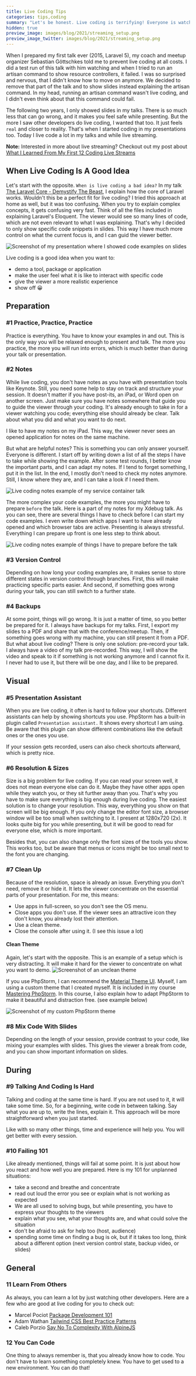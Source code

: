 ```yaml
---
title: Live Coding Tips
categories: tips,coding
summary: "Let's be honest. Live coding is terrifying! Everyone is watching every character you type, and they are waiting for you to fail. At least it feels like that. Today I want to share some tips I have collected over the last years while live coding at conferences or live streaming."
hidden: true
preview_image: images/blog/2021/streaming_setup.png
preview_image_twitter: images/blog/2021/streaming_setup.png
---
```


When I prepared my first talk ever (2015, Laravel 5), my coach and meetup organizer Sebastian Göttschkes told me to prevent live coding at all costs. I did a test run of this talk with him watching and when I tried to run an artisan command to show resource controllers, it failed.
I was so surprised and nervous, that I didn't know how to move on anymore. We decided to remove that part of the talk and to show slides instead explaining the artisan command. In my head, running an artisan command wasn't live coding, and I didn't even think about that this command could fail.

The following two years, I only showed slides in my talks. There is so much less that can go wrong, and it makes you feel safe while presenting.
But the more I saw other developers do live coding, I wanted that too. It just feels `real` and closer to reality. That's when I started coding in my presentations too. Today I live code a lot in my talks and while live streaming.

<div class="blognote"><strong>Note:</strong> Interested in more about live streaming? Checkout out my post about <a href="https://christoph-rumpel.com/2021/4/what-I-learned-from-my-first-12-live-streams">What I Learned From My First 12 Coding Live Streams</a> </div>


## When Live Coding Is A Good Idea

Let's start with the opposite. `When is live coding a bad idea?` In my talk [The Laravel Core - Demystify The Beast](https://www.youtube.com/watch?v=4FKldmJiz1Y), I explain how the core of Laravel works. Wouldn't this be a perfect fit for live coding?
I tried this approach at home as well, but it was too confusing. When you try to explain complex concepts, it gets confusing very fast. Think of all the files included in explaining Laravel's Eloquent. The viewer would see so many lines of code, which are not even relevant to what I was explaining.
That's why I decided to only show specific code snippets in slides. This way I have much more control on what the current focus is, and I can guid the viewer better.

<img class="blogimage" alt="Screenshot of my presentation where I showed code examples on slides" src="/images/blog/2021/live_coding_slide_example.png" />

Live coding is a good idea when you want to:

* demo a tool, package or application
* make the user feel what it is like to interact with specific code
* give the viewer a more realistic experience
* show off 😀

## Preparation
### #1 Practice, Practice, Practice

Practice is everything. You have to know your examples in and out. This is the only way you will be relaxed enough to present and talk. The more you practice, the more you will run into errors, which is much better than during your talk or presentation.

### #2 Notes

While live coding, you don't have notes as you have with presentation tools like Keynote. Still, you need some help to stay on track and structure your session. It doesn't matter if you have post-its, an iPad, or Word open on another screen. Just make sure you have notes somewhere that guide you to guide the viewer through your coding. It's already enough to take in for a viewer watching you code; everything else should already be clear. Talk about what you did and what you want to do next.

I like to have my notes on my iPad. This way, the viewer never sees an opened application for notes on the same machine.

But what are helpful notes? This is something you can only answer yourself. Everyone is different. I start off by writing down a list of all the steps I have to take while showing the example. After some test rounds, I better know the important parts, and I can adapt my notes. If I tend to forget something, I put it in the list. In the end, I mostly don't need to check my notes anymore. Still, I know where they are, and I can take a look if I need them.

<img class="blogimage" alt="Live coding notes example of my service container talk" src="/images/blog/2021/live_coding_fakes_example.png" />

The more complex your code examples, the more you might have to prepare `before` the talk. Here is a part of my notes for my Xdebug talk. As you can see, there are several things I have to check before I can start my code examples. I even write down which apps I want to have already opened and which browser tabs are active. Presenting is always stressful. Everything I can prepare up front is one less step to think about.

<img class="blogimage" alt="Live coding notes example of things I have to prepare before the talk" src="/images/blog/2021/live_coding_before_example.png" />


### #3 Version Control

Depending on how long your coding examples are, it makes sense to store different states in version control through branches. First, this will make practicing specific parts easier. And second, if something goes wrong during your talk, you can still switch to a further state.

[comment]: <> (Later you can also share this repository with the viewers, and it will be easier for them to look through different examples.)

### #4 Backups

At some point, things will go wrong. It is just a matter of time, so you better be prepared for it. I always have backups for my talks. First, I export my slides to a PDF and share that with the conference/meetup. Then, if something goes wrong with my machine, you can still present it from a PDF. But what about live coding? There is only one solution: pre-record your talk. I always have a video of my talk pre-recorded. This way, I will show the video and speak to it if something is not working anymore and I cannot fix it.
I never had to use it, but there will be one day, and I like to be prepared.

## Visual
### #5 Presentation Assistant

When you are live coding, it often is hard to follow your shortcuts. Different assistants can help by showing shortcuts you use. PhpStorm has a built-in plugin called `Presentation assistant.` It shows every shortcut I am using. Be aware that this plugin can show different combinations like the default ones or the ones you use.

If your session gets recorded, users can also check shortcuts afterward, which is pretty nice.


### #6 Resolution & Sizes

Size is a big problem for live coding. If you can read your screen well, it does not mean everyone else can do it. Maybe they have other apps open while they watch you, or they sit further away than you. That's why you have to make sure everything is big enough during live coding. The easiest solution is to change your resolution. This way, everything you show on that screen will be big enough. If you only change the editor font size, a browser window will be too small when switching to it. I present at 1280x720 (2x). It looks quite big for you while presenting, but it will be good to read for everyone else, which is more important.

Besides that, you can also change only the font sizes of the tools you show. This works too, but be aware that menus or icons might be too small next to the font you are changing.

### #7 Clean Up

Because of the resolution, space is already an issue. Everything you don't need, remove it or hide it. It lets the viewer concentrate on the essential parts of your presentation. For me, this means:

* Use apps in full-screen, so you don't see the OS menu.
* Close apps you don't use. If the viewer sees an attractive icon they don't know, you already lost their attention.
* Use a clean theme.
* Close the console after using it. (I see this issue a lot)

#### Clean Theme

Again, let's start with the opposite. This is an example of a setup which is very distracting.
It will make it hard for the viewer to concentrate on what you want to demo.
<img class="blogimage" alt="Screenshot of an unclean theme" src="/images/blog/2021/live_coding_not_clean_theme_example.png" />

If you use PhpStorm, I can recommend the [Material Theme UI](https://plugins.jetbrains.com/plugin/8006-material-theme-ui). Myself, I am using a custom theme that I created myself. It is included in my course [Mastering PhpStorm](https://masteringphpstorm.com/). In this course, I also explain how to adapt PhpStorm to make it beautiful and distraction free. (see example below)

<img class="blogimage" alt="Screenshot of my custom PhpStorm theme" src="/images/blog/2021/live_coding_clean_theme_example.png" />

### #8 Mix Code With Slides

Depending on the length of your session, provide contrast to your code, like mixing your examples with slides. This gives the viewer a break from code, and you can show important information on slides.

## During
### #9 Talking And Coding Is Hard

Talking and coding at the same time is hard. If you are not used to it, it will take some time. So, for a beginning, write code in between talking. Say what you are up to, write the lines, explain it. This approach will be more straightforward when you just started.

Like with so many other things, time and experience will help you. You will get better with every session.

### #10 Failing 101

Like already mentioned, things will fail at some point. It is just about how you react and how well you are prepared.
Here is my 101 for unplanned situations:
* take a second and breathe and concentrate
* read out loud the error you see or explain what is not working as expected
* We are all used to solving bugs, but while presenting, you have to express your thoughts to the viewers
* explain what you see, what your thoughts are, and what could solve the situation
* don't be afraid to ask for help too (host, audience)
* spending some time on finding a bug is ok, but if it takes too long, think about a different option (next version control state, backup video, or slides)

## General
### 11 Learn From Others

As always, you can learn a lot by just watching other developers. Here are a few who are good at live coding for you to check out:

* Marcel Pociot [Package Development 101](https://www.youtube.com/watch?v=6H99m5KgG88)
* Adam Wathan [Tailwind CSS Best Practice Patterns](https://www.youtube.com/watch?v=J_7_mnFSLDg)
* Caleb Porzio [Say No To Complexity With AlpineJS ](https://www.youtube.com/watch?v=4c8dpZN0rqM)

### 12 You Can Code

One thing to always remember is, that you already know how to code. You don't have to learn something completely knew. You have to get used to a new environment. You can do that!

